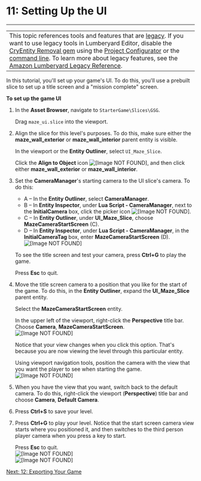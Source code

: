 # 11: Setting Up the UI<a name="ui"></a>


****  

|  | 
| --- |
| This topic references tools and features that are [legacy](https://docs.aws.amazon.com/lumberyard/latest/userguide/ly-glos-chap.html#legacy)\. If you want to use legacy tools in Lumberyard Editor, disable the [CryEntity Removal gem](https://docs.aws.amazon.com/lumberyard/latest/userguide/gems-system-cryentity-removal-gem.html) using the [Project Configurator](https://docs.aws.amazon.com/lumberyard/latest/userguide/configurator-intro.html) or the [command line](https://docs.aws.amazon.com/lumberyard/latest/userguide/lmbr-exe.html)\. To learn more about legacy features, see the [Amazon Lumberyard Legacy Reference](https://docs.aws.amazon.com/lumberyard/latest/legacyreference/)\. | 

In this tutorial, you'll set up your game's UI\. To do this, you'll use a prebuilt slice to set up a title screen and a "mission complete" screen\.

**To set up the game UI**

1. In the **Asset Browser**, navigate to `StarterGame\Slices\GSG`\.

   Drag `maze_ui.slice` into the viewport\.

1. Align the slice for this level's purposes\. To do this, make sure either the **maze\_wall\_exterior** or **maze\_wall\_interior** parent entity is visible\.

   In the viewport or the **Entity Outliner**, select `UI_Maze_Slice`\.

   Click the **Align to Object** icon ![\[Image NOT FOUND\]](http://docs.aws.amazon.com/lumberyard/latest/gettingstartedguide/images/align-to-object.png), and then click either **maze\_wall\_exterior** or **maze\_wall\_interior**\.

1. Set the **CameraManager**'s starting camera to the UI slice's camera\. To do this:
   + A – In the **Entity Outliner**, select **CameraManager**\.
   + B – In **Entity Inspector**, under **Lua Script \- CameraManager**, next to the **InitialCamera** box, click the picker icon ![\[Image NOT FOUND\]](http://docs.aws.amazon.com/lumberyard/latest/gettingstartedguide/images/picker.png)\.
   + C – In **Entity Outliner**, under **UI\_Maze\_Slice**, choose **MazeCameraStartScreen** \(C\)\.
   + D – In **Entity Inspector**, under **Lua Script \- CameraManager**, in the **InitialCameraTag** box, enter **MazeCameraStartScreen** \(D\)\.  
![\[Image NOT FOUND\]](http://docs.aws.amazon.com/lumberyard/latest/gettingstartedguide/images/exporting-maze-camera-start.png)

   To see the title screen and test your camera, press **Ctrl\+G** to play the game\.

   Press **Esc** to quit\.

1. Move the title screen camera to a position that you like for the start of the game\. To do this, in the **Entity Outliner**, expand the **UI\_Maze\_Slice** parent entity\.

   Select the **MazeCameraStartScreen** entity\.

   In the upper left of the viewport, right\-click the **Perspective** title bar\. Choose **Camera**, **MazeCameraStartScreen**\.  
![\[Image NOT FOUND\]](http://docs.aws.amazon.com/lumberyard/latest/gettingstartedguide/images/exporting-mazecamera.png)

   Notice that your view changes when you click this option\. That's because you are now viewing the level through this particular entity\.

   Using viewport navigation tools, position the camera with the view that you want the player to see when starting the game\.  
![\[Image NOT FOUND\]](http://docs.aws.amazon.com/lumberyard/latest/gettingstartedguide/images/exporting-entity.png)

1. When you have the view that you want, switch back to the default camera\. To do this, right\-click the viewport \(**Perspective**\) title bar and choose **Camera**, **Default Camera**\.

1. Press **Ctrl\+S** to save your level\.

1. Press **Ctrl\+G** to play your level\. Notice that the start screen camera view starts where you positioned it, and then switches to the third person player camera when you press a key to start\.

   Press **Esc** to quit\.  
![\[Image NOT FOUND\]](http://docs.aws.amazon.com/lumberyard/latest/gettingstartedguide/images/ui-runner.png)  
![\[Image NOT FOUND\]](http://docs.aws.amazon.com/lumberyard/latest/gettingstartedguide/images/ui-complete.png)

[Next: 12: Exporting Your Game](exporting.md)